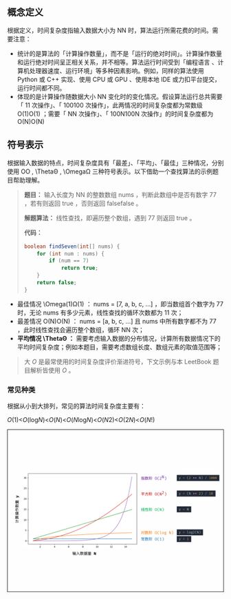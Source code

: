 ## 概念定义

根据定义，时间复杂度指输入数据大小为 NN 时，算法运行所需花费的时间。需要注意：

+ 统计的是算法的「计算操作数量」，而不是「运行的绝对时间」。计算操作数量和运行绝对时间呈正相关关系，并不相等。算法运行时间受到「编程语言 、计算机处理器速度、运行环境」等多种因素影响。例如，同样的算法使用 Python 或 C++ 实现、使用 CPU 或 GPU 、使用本地 IDE 或力扣平台提交，运行时间都不同。
+ 体现的是计算操作随数据大小 NN 变化时的变化情况。假设算法运行总共需要「 11 次操作」、「 100100 次操作」，此两情况的时间复杂度都为常数级 O(1)O(1) ；需要「 NN 次操作」、「 100N100N 次操作」的时间复杂度都为 O(N)O(N)

## 符号表示

根据输入数据的特点，时间复杂度具有「最差」、「平均」、「最佳」三种情况，分别使用 OO , \ThetaΘ , \OmegaΩ 三种符号表示。以下借助一个查找算法的示例题目帮助理解。

> **题目：** 输入长度为 NN 的整数数组 nums ，判断此数组中是否有数字 77 ，若有则返回 true ，否则返回 falsefalse 。
>
> **解题算法：** 线性查找，即遍历整个数组，遇到 77 则返回 true 。
>
> **代码：**
>
> ```java
> boolean findSeven(int[] nums) {
>     for (int num : nums) {
>         if (num == 7)
>             return true;
>     }
>     return false;
> }
> ```

+ 最佳情况 \Omega(1)Ω(1) ： nums = [7, a, b, c, ...] ，即当数组首个数字为 77 时，无论 nums 有多少元素，线性查找的循环次数都为 11 次；
+ 最差情况 O(N)O(N) ： nums = [a, b, c, ...] 且 nums 中所有数字都不为 77 ，此时线性查找会遍历整个数组，循环 NN 次；
+ **平均情况 \ThetaΘ ：** 需要考虑输入数据的分布情况，计算所有数据情况下的平均时间复杂度；例如本题目，需要考虑数组长度、数组元素的取值范围等；

> 大 *O* 是最常使用的时间复杂度评价渐进符号，下文示例与本 LeetBook 题目解析皆使用 *O* 。

### 常见种类

根据从小到大排列，常见的算法时间复杂度主要有：

*O*(1)<*O*(log*N*)<*O*(*N*)<*O*(*N*log*N*)<*O*(*N*2)<*O*(2*N*)<*O*(*N*!)

![](../image/img.png)

